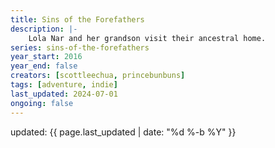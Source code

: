 ```yaml
---
title: Sins of the Forefathers
description: |-
    Lola Nar and her grandson visit their ancestral home.
series: sins-of-the-forefathers
year_start: 2016
year_end: false
creators: [scottleechua, princebunbuns]
tags: [adventure, indie]
last_updated: 2024-07-01
ongoing: false
---
```


<p class="comic-last-updated">
updated: {{ page.last_updated | date: "%d %-b %Y" }}
</p>